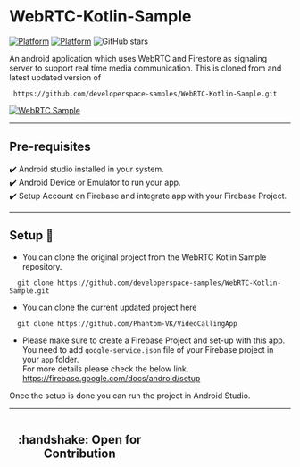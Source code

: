 
# WebRTC-Kotlin-Sample
[![Platform](https://img.shields.io/badge/Platform-Android-brightgreen.svg)](#)
[![Platform](https://img.shields.io/badge/Language-Kotlin-yellowgreen.svg)](#)
![GitHub stars](https://img.shields.io/github/stars/developerspace-samples/WebRTC-Kotlin-Sample?style=social)

An android application which uses WebRTC and Firestore as signaling server to support real time media communication.
This is cloned from and latest updated version of
```
 https://github.com/developerspace-samples/WebRTC-Kotlin-Sample.git
```


[![WebRTC Sample](https://img.youtube.com/vi/MlRN8dV9lOs/0.jpg)](https://youtu.be/MlRN8dV9lOs)


---

## Pre-requisites
 :heavy_check_mark: Android studio installed in your system.<br/>
 :heavy_check_mark: Android Device or Emulator to run your app.<br/>
 :heavy_check_mark: Setup Account on Firebase and integrate app with your Firebase Project.<br/>
 
--- 

## Setup :hammer:

- You can clone the original project from the WebRTC Kotlin Sample repository.

```// Clone original repository
  git clone https://github.com/developerspace-samples/WebRTC-Kotlin-Sample.git
```

- You can clone the current updated project here

```// Clone this repository
  git clone https://github.com/Phantom-VK/VideoCallingApp
```

- Please make sure to create a Firebase Project and set-up with this app. You need to add `google-service.json` file of your Firebase project in your `app` folder.
<br/>For more details please check the below link.<br/>
https://firebase.google.com/docs/android/setup

Once the setup is done you can run the project in Android Studio.

---

<div style="width:100%">
	<div style="width:50%; display:inline-block">
		<h2 align="center">
      :handshake: Open for Contribution
		</h2>	
	</div>	
</div>
